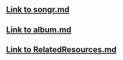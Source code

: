 ## [Link to songr.md](https://github.com/sadhikari07/songr/blob/master/src/main/java/com/sudadh/code401javaSongr/songrLab/songs.md)

## [Link to album.md](https://github.com/sadhikari07/songr/blob/master/src/main/java/com/sudadh/code401javaSongr/songrLab/album.md)
## [Link to RelatedResources.md](https://github.com/sadhikari07/songr/blob/master/src/main/java/com/sudadh/code401javaSongr/songrLab/RelatedResources.md)
